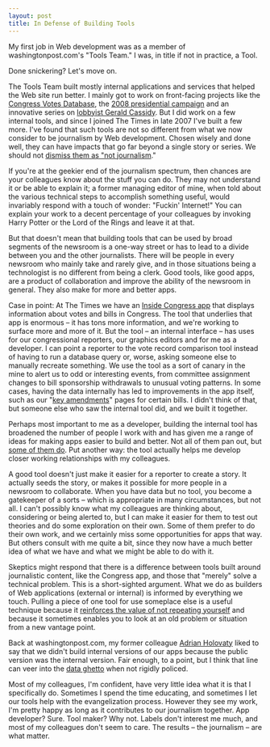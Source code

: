 ```yaml
---
layout: post
title: In Defense of Building Tools
---
```


My first job in Web development was as a member of washingtonpost.com's "Tools Team." I was, in title if not in practice, a Tool.

Done snickering? Let's move on.

The Tools Team built mostly internal applications and services that helped the Web site run better. I mainly got to work on front-facing projects like the [Congress Votes Database](http://projects.washingtonpost.com/congress/112/), the [2008 presidential campaign](http://projects.washingtonpost.com/2008-presidential-candidates/) and an innovative series on [lobbyist Gerald Cassidy](http://projects.washingtonpost.com/fec/specials/cassidy/). But I did work on a few internal tools, and since I joined The Times in late 2007 I've built a few more. I've found that such tools are not so different from what we now consider to be journalism by Web development. Chosen wisely and done well, they can have impacts that go far beyond a single story or series. We should not [dismiss them as "not journalism](https://twitter.com/hbillings/status/101391263248560128)."

If you're at the geekier end of the journalism spectrum, then chances are your colleagues know about the stuff you can do. They may not understand it or be able to explain it; a former managing editor of mine, when told about the various technical steps to accomplish something useful, would invariably respond with a touch of wonder: "Fuckin' Internet!" You can explain your work to a decent percentage of your colleagues by invoking Harry Potter or the Lord of the Rings and leave it at that.

But that doesn't mean that building tools that can be used by broad segments of the newsroom is a one-way street or has to lead to a divide between you and the other journalists. There will be people in every newsroom who mainly take and rarely give, and in those situations being a technologist is no different from being a clerk. Good tools, like good apps, are a product of collaboration and improve the ability of the newsroom in general. They also make for more and better apps.

Case in point: At The Times we have an [Inside Congress app](http://politics.nytimes.com/congress/) that displays information about votes and bills in Congress. The tool that underlies that app is enormous – it has tons more information, and we're working to surface more and more of it. But the tool – an internal interface – has uses for our congressional reporters, our graphics editors and for me as a developer. I can point a reporter to the vote record comparison tool instead of having to run a database query or, worse, asking someone else to manually recreate something. We use the tool as a sort of canary in the mine to alert us to odd or interesting events, from committee assignment changes to bill sponsorship withdrawals to unusual voting patterns. In some cases, having the data internally has led to improvements in the app itself, such as our "[key amendments](http://politics.nytimes.com/congress/bills/111/hr3590/amendments)" pages for certain bills. I didn't think of that, but someone else who saw the internal tool did, and we built it together.

Perhaps most important to me as a developer, building the internal tool has broadened the number of people I work with and has given me a range of ideas for making apps easier to build and better. Not all of them pan out, but [some of them do](http://www.nytimes.com/interactive/2010/07/07/us/politics/20100707-kagan-vote-tracker.html). Put another way: the tool actually helps me develop closer working relationships with my colleagues.

A good tool doesn't just make it easier for a reporter to create a story. It actually seeds the story, or makes it possible for more people in a newsroom to collaborate. When you have data but no tool, you become a gatekeeper of a sorts – which is appropriate in many circumstances, but not all. I can't possibly know what my colleagues are thinking about, considering or being alerted to, but I can make it easier for them to test out theories and do some exploration on their own. Some of them prefer to do their own work, and we certainly miss some opportunities for apps that way. But others consult with me quite a bit, since they now have a much better idea of what we have and what we might be able to do with it.

Skeptics might respond that there is a difference between tools built around journalistic content, like the Congress app, and those that "merely" solve a technical problem. This is a short-sighted argument. What we do as builders of Web applications (external or internal) is informed by everything we touch. Pulling a piece of one tool for use someplace else is a useful technique because it [reinforces the value of not repeating yourself](https://twitter.com/yurivictor/status/101419578936147968) and because it sometimes enables you to look at an old problem or situation from a new vantage point.

Back at washingtonpost.com, my former colleague [Adrian Holovaty](http://www.holovaty.com/) liked to say that we didn't build internal versions of our apps because the public version was the internal version. Fair enough, to a point, but I think that line can veer into the [data ghetto](http://www.mattwaite.com/posts/2008/jan/03/data-ghettos/) when not rigidly policed.

Most of my colleagues, I'm confident, have very little idea what it is that I specifically do. Sometimes I spend the time educating, and sometimes I let our tools help with the evangelization process. However they see my work, I'm pretty happy as long as it contributes to our journalism together. App developer? Sure. Tool maker? Why not. Labels don't interest me much, and most of my colleagues don't seem to care. The results – the journalism – are what matter.
